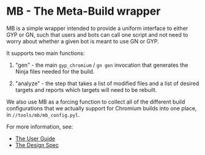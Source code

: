 # MB - The Meta-Build wrapper

MB is a simple wrapper intended to provide a uniform interface to either
GYP or GN, such that users and bots can call one script and not need to
worry about whether a given bot is meant to use GN or GYP.

It supports two main functions:

1. "gen" - the main `gyp_chromium` / `gn gen` invocation that generates the
   Ninja files needed for the build.

2. "analyze" - the step that takes a list of modified files and a list of
   desired targets and reports which targets will need to be rebuilt.

We also use MB as a forcing function to collect all of the different 
build configurations that we actually support for Chromium builds into
one place, in `//tools/mb/mb_config.pyl`.

For more information, see:

* [The User Guide](docs/user_guide.md)
* [The Design Spec](docs/design_spec.md)
